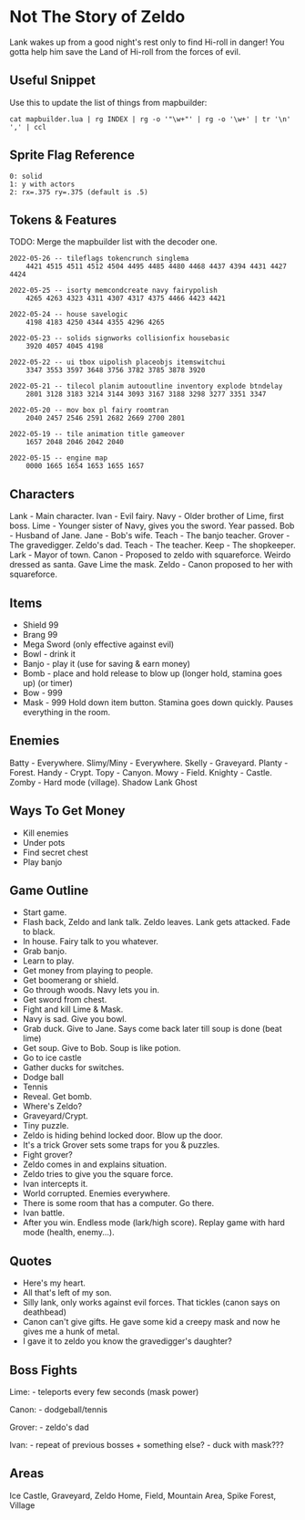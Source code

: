 # Not The Story of Zeldo
Lank wakes up from a good night's rest only to find Hi-roll in danger! You gotta
help him save the Land of Hi-roll from the forces of evil.

## Useful Snippet
Use this to update the list of things from mapbuilder:
```
cat mapbuilder.lua | rg INDEX | rg -o '"\w+"' | rg -o '\w+' | tr '\n' ',' | ccl
```

## Sprite Flag Reference
```
0: solid
1: y with actors
2: rx=.375 ry=.375 (default is .5)
```

## Tokens & Features
TODO: Merge the mapbuilder list with the decoder one.

```
2022-05-26 -- tileflags tokencrunch singlema
    4421 4515 4511 4512 4504 4495 4485 4480 4468 4437 4394 4431 4427 4424

2022-05-25 -- isorty memcondcreate navy fairypolish
    4265 4263 4323 4311 4307 4317 4375 4466 4423 4421

2022-05-24 -- house savelogic
    4198 4183 4250 4344 4355 4296 4265

2022-05-23 -- solids signworks collisionfix housebasic 
    3920 4057 4045 4198

2022-05-22 -- ui tbox uipolish placeobjs itemswitchui
    3347 3553 3597 3648 3756 3782 3785 3878 3920

2022-05-21 -- tilecol planim autooutline inventory explode btndelay
    2801 3128 3183 3214 3144 3093 3167 3188 3298 3277 3351 3347

2022-05-20 -- mov box pl fairy roomtran
    2040 2457 2546 2591 2682 2669 2700 2801

2022-05-19 -- tile animation title gameover
    1657 2048 2046 2042 2040

2022-05-15 -- engine map
    0000 1665 1654 1653 1655 1657
```

## Characters
Lank   - Main character.
Ivan   - Evil fairy.
Navy   - Older brother of Lime, first boss.
Lime   - Younger sister of Navy, gives you the sword. Year passed.
Bob    - Husband of Jane.
Jane   - Bob's wife.
Teach  - The banjo teacher.
Grover - The gravedigger. Zeldo's dad.
Teach  - The teacher.
Keep   - The shopkeeper.
Lark   - Mayor of town.
Canon  - Proposed to zeldo with squareforce. Weirdo dressed as santa. Gave Lime the mask.
Zeldo  - Canon proposed to her with squareforce.

## Items
- Shield 99
- Brang  99
- Mega Sword (only effective against evil)
- Bowl - drink it
- Banjo - play it (use for saving & earn money)
- Bomb - place and hold release to blow up (longer hold, stamina goes up) (or timer)
- Bow  - 999
- Mask - 999 Hold down item button. Stamina goes down quickly. Pauses everything in the room.

## Enemies
Batty      - Everywhere.
Slimy/Miny - Everywhere.
Skelly     - Graveyard.
Planty     - Forest.
Handy      - Crypt.
Topy       - Canyon.
Mowy       - Field.
Knighty    - Castle.
Zomby      - Hard mode (village).
Shadow Lank
Ghost

## Ways To Get Money
- Kill enemies
- Under pots
- Find secret chest
- Play banjo

## Game Outline
- Start game.
- Flash back, Zeldo and lank talk. Zeldo leaves. Lank gets attacked. Fade to black.
- In house. Fairy talk to you whatever.
- Grab banjo.
- Learn to play.
- Get money from playing to people.
- Get boomerang or shield.
- Go through woods. Navy lets you in.
- Get sword from chest.
- Fight and kill Lime & Mask.
- Navy is sad. Give you bowl.
- Grab duck. Give to Jane. Says come back later till soup is done (beat lime)
- Get soup. Give to Bob. Soup is like potion.
- Go to ice castle
- Gather ducks for switches.
- Dodge ball
- Tennis
- Reveal. Get bomb.
- Where's Zeldo?
- Graveyard/Crypt.
- Tiny puzzle.
- Zeldo is hiding behind locked door. Blow up the door.
- It's a trick Grover sets some traps for you & puzzles.
- Fight grover?
- Zeldo comes in and explains situation.
- Zeldo tries to give you the square force.
- Ivan intercepts it.
- World corrupted. Enemies everywhere.
- There is some room that has a computer. Go there.
- Ivan battle.
- After you win. Endless mode (lark/high score). Replay game with hard mode (health, enemy...).

## Quotes
- Here's my heart.
- All that's left of my son.
- Silly lank, only works against evil forces. That tickles (canon says on deathbead)
- Canon can't give gifts. He gave some kid a creepy mask and now he gives me a hunk of metal.
- I gave it to zeldo you know the gravedigger's daughter?

## Boss Fights
Lime:
    - teleports every few seconds (mask power)

Canon:
    - dodgeball/tennis

Grover:
    - zeldo's dad

Ivan:
    - repeat of previous bosses + something else?
    - duck with mask???

## Areas
Ice Castle, Graveyard, Zeldo Home, Field, Mountain Area, Spike Forest, Village
